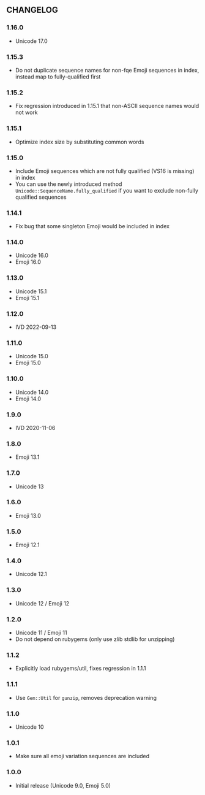 ## CHANGELOG

### 1.16.0

- Unicode 17.0

### 1.15.3

- Do not duplicate sequence names for non-fqe Emoji sequences in index,
  instead map to fully-qualified first

### 1.15.2

- Fix regression introduced in 1.15.1 that non-ASCII sequence names would not work

### 1.15.1

- Optimize index size by substituting common words

### 1.15.0

- Include Emoji sequences which are not fully qualified (VS16 is missing) in index
- You can use the newly introduced method `Unicode::SequenceName.fully_qualified` 
  if you want to exclude non-fully qualified sequences

### 1.14.1

- Fix bug that some singleton Emoji would be included in index

### 1.14.0

- Unicode 16.0
- Emoji 16.0

### 1.13.0

- Unicode 15.1
- Emoji 15.1

### 1.12.0

* IVD 2022-09-13

### 1.11.0

- Unicode 15.0
- Emoji 15.0

### 1.10.0

- Unicode 14.0
- Emoji 14.0

### 1.9.0

* IVD 2020-11-06

### 1.8.0

* Emoji 13.1

### 1.7.0

- Unicode 13

### 1.6.0

* Emoji 13.0

### 1.5.0

* Emoji 12.1

### 1.4.0

* Unicode 12.1

### 1.3.0

* Unicode 12 / Emoji 12

### 1.2.0

* Unicode 11 / Emoji 11
* Do not depend on rubygems (only use zlib stdlib for unzipping)

### 1.1.2

* Explicitly load rubygems/util, fixes regression in 1.1.1

### 1.1.1

* Use `Gem::Util` for `gunzip`, removes deprecation warning

### 1.1.0

* Unicode 10

### 1.0.1

* Make sure all emoji variation sequences are included

### 1.0.0

* Initial release (Unicode 9.0, Emoji 5.0)

